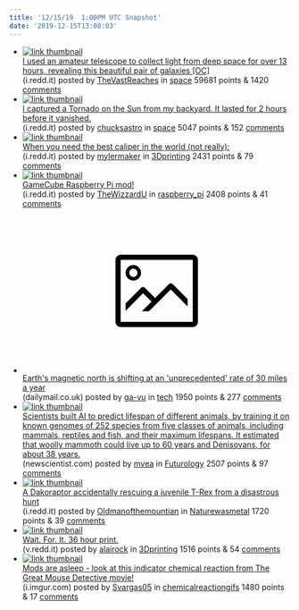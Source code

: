```yaml
---
title: '12/15/19  1:00PM UTC Snapshot'
date: '2019-12-15T13:00:03'
---
```

<ul>
<li><a href='https://i.redd.it/xv5sm87wto441.jpg'><img src='https://b.thumbs.redditmedia.com/HPy2qNvPc-axL9UfeN7DtRIkepODWuANhJFMYl6eMjE.jpg' alt='link thumbnail'></a><div><div class='linkTitle'><a href='https://i.redd.it/xv5sm87wto441.jpg'>I used an amateur telescope to collect light from deep space for over 13 hours, revealing this beautiful pair of galaxies [OC]</a></div>(i.redd.it) posted by <a href='https://www.reddit.com/user/TheVastReaches'>TheVastReaches</a> in <a href='https://www.reddit.com/r/space'>space</a> 59681 points & 1420 <a href='https://www.reddit.com/r/space/comments/earhl3/i_used_an_amateur_telescope_to_collect_light_from/'>comments</a></div></li>

<li><a href='https://i.redd.it/m8r06fkyso441.gif'><img src='https://b.thumbs.redditmedia.com/wviAP0nqs2KTrXWj3JyoUzyc_ImQAIKoqRxxEfEYlmA.jpg' alt='link thumbnail'></a><div><div class='linkTitle'><a href='https://i.redd.it/m8r06fkyso441.gif'>I captured a Tornado on the Sun from my backyard. It lasted for 2 hours before it vanished.</a></div>(i.redd.it) posted by <a href='https://www.reddit.com/user/chucksastro'>chucksastro</a> in <a href='https://www.reddit.com/r/space'>space</a> 5047 points & 152 <a href='https://www.reddit.com/r/space/comments/earhkz/i_captured_a_tornado_on_the_sun_from_my_backyard/'>comments</a></div></li>

<li><a href='https://i.redd.it/ppyc294efn441.jpg'><img src='https://b.thumbs.redditmedia.com/D6mGoT9QwYmEFPfNgyabY84ipt3WwQJ9-Zt2mZ8NYRc.jpg' alt='link thumbnail'></a><div><div class='linkTitle'><a href='https://i.redd.it/ppyc294efn441.jpg'>When you need the best caliper in the world (not really):</a></div>(i.redd.it) posted by <a href='https://www.reddit.com/user/mylermaker'>mylermaker</a> in <a href='https://www.reddit.com/r/3Dprinting'>3Dprinting</a> 2431 points & 79 <a href='https://www.reddit.com/r/3Dprinting/comments/eanxkj/when_you_need_the_best_caliper_in_the_world_not/'>comments</a></div></li>

<li><a href='https://i.redd.it/wwtkbuh66n441.jpg'><img src='https://b.thumbs.redditmedia.com/EZALjQOL6b3-pbg1vpqWMbXSZ6jsR9DKcHiQrXCzv8s.jpg' alt='link thumbnail'></a><div><div class='linkTitle'><a href='https://i.redd.it/wwtkbuh66n441.jpg'>GameCube Raspberry Pi mod!</a></div>(i.redd.it) posted by <a href='https://www.reddit.com/user/TheWizzardU'>TheWizzardU</a> in <a href='https://www.reddit.com/r/raspberry_pi'>raspberry_pi</a> 2408 points & 41 <a href='https://www.reddit.com/r/raspberry_pi/comments/ean920/gamecube_raspberry_pi_mod/'>comments</a></div></li>

<li><a href='https://www.dailymail.co.uk/sciencetech/article-7789269/Earths-magnetic-north-shifting-unprecedented-rate-30-miles-year.html'><svg version='1.1' viewBox='-34 -14 104 64' preserveAspectRatio='xMidYMid meet' xmlns='http://www.w3.org/2000/svg' xmlns:xlink='http://www.w3.org/1999/xlink'>
    <title>link thumbnail</title>
    <path d='M32,4H4A2,2,0,0,0,2,6V30a2,2,0,0,0,2,2H32a2,2,0,0,0,2-2V6A2,2,0,0,0,32,4ZM4,30V6H32V30Z'></path>
    <path d='M8.92,14a3,3,0,1,0-3-3A3,3,0,0,0,8.92,14Zm0-4.6A1.6,1.6,0,1,1,7.33,11,1.6,1.6,0,0,1,8.92,9.41Z'></path>
    <path d='M22.78,15.37l-5.4,5.4-4-4a1,1,0,0,0-1.41,0L5.92,22.9v2.83l6.79-6.79L16,22.18l-3.75,3.75H15l8.45-8.45L30,24V21.18l-5.81-5.81A1,1,0,0,0,22.78,15.37Z'></path>
</svg></a><div><div class='linkTitle'><a href='https://www.dailymail.co.uk/sciencetech/article-7789269/Earths-magnetic-north-shifting-unprecedented-rate-30-miles-year.html'>Earth's magnetic north is shifting at an 'unprecedented' rate of 30 miles a year</a></div>(dailymail.co.uk) posted by <a href='https://www.reddit.com/user/ga-vu'>ga-vu</a> in <a href='https://www.reddit.com/r/tech'>tech</a> 1950 points & 277 <a href='https://www.reddit.com/r/tech/comments/ear0b5/earths_magnetic_north_is_shifting_at_an/'>comments</a></div></li>

<li><a href='https://www.newscientist.com/article/2227290-ai-genome-scanner-says-denisovans-could-live-until-38-years-old/'><img src='https://b.thumbs.redditmedia.com/XwHjJIWzu5ME-7r7ML8yoWhPrrJ0DOcfzxfYQgeW0NY.jpg' alt='link thumbnail'></a><div><div class='linkTitle'><a href='https://www.newscientist.com/article/2227290-ai-genome-scanner-says-denisovans-could-live-until-38-years-old/'>Scientists built AI to predict lifespan of different animals, by training it on known genomes of 252 species from five classes of animals, including mammals, reptiles and fish, and their maximum lifespans. It estimated that woolly mammoth could live up to 60 years and Denisovans, for about 38 years.</a></div>(newscientist.com) posted by <a href='https://www.reddit.com/user/mvea'>mvea</a> in <a href='https://www.reddit.com/r/Futurology'>Futurology</a> 2507 points & 97 <a href='https://www.reddit.com/r/Futurology/comments/eatacw/scientists_built_ai_to_predict_lifespan_of/'>comments</a></div></li>

<li><a href='https://i.redd.it/ej0v5i8lnm441.jpg'><img src='https://b.thumbs.redditmedia.com/FWhBIHhTskP0E1H-HfuNQ3lny-3jmO0YBTClpQvFDVE.jpg' alt='link thumbnail'></a><div><div class='linkTitle'><a href='https://i.redd.it/ej0v5i8lnm441.jpg'>A Dakoraptor accidentally rescuing a juvenile T-Rex from a disastrous hunt</a></div>(i.redd.it) posted by <a href='https://www.reddit.com/user/Oldmanofthemountian'>Oldmanofthemountian</a> in <a href='https://www.reddit.com/r/Naturewasmetal'>Naturewasmetal</a> 1720 points & 39 <a href='https://www.reddit.com/r/Naturewasmetal/comments/ealw6o/a_dakoraptor_accidentally_rescuing_a_juvenile/'>comments</a></div></li>

<li><a href='https://v.redd.it/vd66zcy4vp441'><img src='https://b.thumbs.redditmedia.com/pM0cAQcysp9dc1y1zFB6AXkMqPyKzMvuPfDU1FDvKKQ.jpg' alt='link thumbnail'></a><div><div class='linkTitle'><a href='https://v.redd.it/vd66zcy4vp441'>Wait. For. It. 36 hour print.</a></div>(v.redd.it) posted by <a href='https://www.reddit.com/user/alairock'>alairock</a> in <a href='https://www.reddit.com/r/3Dprinting'>3Dprinting</a> 1516 points & 54 <a href='https://www.reddit.com/r/3Dprinting/comments/eatu1j/wait_for_it_36_hour_print/'>comments</a></div></li>

<li><a href='https://i.imgur.com/KbhsdWF.gifv'><img src='https://b.thumbs.redditmedia.com/05aLzl4b7VkIJ1wVEEcDsPn6A8reUhBZiQkqoaJ2erk.jpg' alt='link thumbnail'></a><div><div class='linkTitle'><a href='https://i.imgur.com/KbhsdWF.gifv'>Mods are asleep - look at this indicator chemical reaction from The Great Mouse Detective movie!</a></div>(i.imgur.com) posted by <a href='https://www.reddit.com/user/Svargas05'>Svargas05</a> in <a href='https://www.reddit.com/r/chemicalreactiongifs'>chemicalreactiongifs</a> 1480 points & 17 <a href='https://www.reddit.com/r/chemicalreactiongifs/comments/eavs61/mods_are_asleep_look_at_this_indicator_chemical/'>comments</a></div></li>

</ul>
